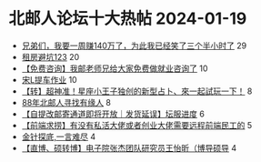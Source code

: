 # 北邮人论坛十大热帖 2024-01-19

- [兄弟们，我要一周赚140万了，为此我已经笑了三个半小时了](https://bbs.byr.cn/article/Picture/3357343) 29
- [租房避坑123](https://bbs.byr.cn/article/Talking/6409609) 20
- [【免费咨询】我邮老师兄给大家免费做就业咨询了](https://bbs.byr.cn/article/Job/2205942) 10
- [宋L提车作业](https://bbs.byr.cn/article/AutoMotor/129704) 10
- [【转】超神准！星座小王子独创的新型占卜、來一起試玩一下！](https://bbs.byr.cn/article/Constellations/326533) 8
- [88年北邮人寻找有缘人](https://bbs.byr.cn/article/Friends/2049840) 8
- [【自提改邮寄通道即将开放｜发货延误】坛服进度](https://bbs.byr.cn/article/Tshirt/91284) 6
- [【前端求捞】有没有私活大佬或者创业大佬需要远程前端民工的](https://bbs.byr.cn/article/Entrepreneurship/30466) 5
- [金针探底,一言难尽](https://bbs.byr.cn/article/Financial/83678) 4
- [【直博、硕转博】电子院张杰团队研究员王怡昕（博导硕导](https://bbs.byr.cn/article/AimGraduate/1216604) 4


